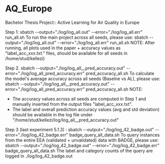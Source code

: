 # AQ_Europe
Bachelor Thesis Project:: Active Learning for Air Quality in Europe

Step 1: sbatch --output="./log/log_all.out" --error="./log/log_all.err" run_all.sh
To run the main project across all seeds, please use: sbatch --output="./log/log_all.out" --error="./log/log_all.err" run_all.sh
NOTE: After running, all plots used in the paper + accuracy values as "label_acc_xxx.txt." files,  should be available for all seeds in /home/stud/kellezi)


Step 2. sbatch --output="./log/log_all__pred_accuracy.out" --error="./log/log_all_pred_accuracy.err" pred_accuracy_all.sh
To calculate the model's average accuracy across all seeds (Baselne vs AL), please use: sbatch --output="./log/log_all__pred_accuracy.out" --error="./log/log_all_pred_accuracy.err" pred_accuracy_all.sh
NOTE:
- The accuracy values across all seeds are computed in Step 1 and manually inserted from the output files "label_acc_xxx.txt".
- The label and overall prediction accuracy values (avg and std deviation) should be available in the log file under "/home/stud/kellezi/log/log_all__pred_accuracy.out"


Step 3 (last experiment 5.1.3) : sbatch --output="./log/log_42_badge.out" --error="./log/log_42_badge.err" badge_query_all_data.sh
To query instances from the entire EEA (validated + unvalidated) data with BADGE, please use: sbatch --output="./log/log_42_badge.out" --error="./log/log_42_badge.err" badge_query_all_data.sh
The label and category counts of the query are logged in ./log/log_42_badge.out
